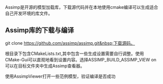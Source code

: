 Assimp是开源的模型加载库，下载源代码并在本地使用cmake编译可以生成适合自己开发环境的库文件。

## Assimp库的下载与编译

git clone https://github.com/assimp/assimp.git&nbsp;下载源码。

根目录下包含CMakeLists.txt,其中包含一些生成设置需要自行调整。使用CMake-Gui可以直观地看到设置内容。选择ASSIMP_BUILD_ASSIMP_VIEW&nbsp;on可以在目标文件夹中生成Assimp查看器。

使用AssimpViewer打开一些范例模型，验证编译是否成功
